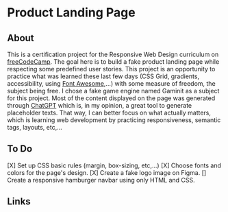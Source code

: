 # Product Landing Page

## About

This is a certification project for the Responsive Web Design curriculum on [freeCodeCamp](https://www.freecodecamp.org/). The goal here is to build a fake product landing page while respecting some predefined user stories. This project is an opportunity to practice what was learned these last few days (CSS Grid, gradients, accessibility, using [Font Awesome](https://fontawesome.com/),...) with some measure of freedom, the subject being free.
I chose a fake game engine named Gaminit as a subject for this project. Most of the content displayed on the page was generated through [ChatGPT](https://openai.com/blog/chatgpt) which is, in my opinion, a great tool to generate placeholder texts. That way, I can better focus on what actually matters, which is learning web development by practicing responsiveness, semantic tags, layouts, etc,...

## To Do

[X] Set up CSS basic rules (margin, box-sizing, etc,...)
[X] Choose fonts and colors for the page's design.
[X] Create a fake logo image on Figma.
[] Create a responsive hamburger navbar using only HTML and CSS.

## Links